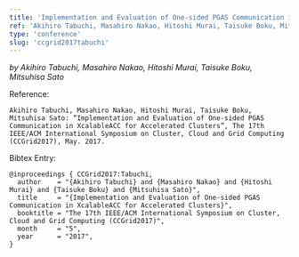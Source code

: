 ```yaml
---
title: 'Implementation and Evaluation of One-sided PGAS Communication in XcalableACC for Accelerated Clusters'
ref: 'Akihiro Tabuchi, Masahiro Nakao, Hitoshi Murai, Taisuke Boku, Mitsuhisa Sato: “Implementation and Evaluation of One-sided PGAS Communication in XcalableACC for Accelerated Clusters”, The 17th IEEE/ACM International Symposium on Cluster, Cloud and Grid Computing (CCGrid2017), May. 2017.'
type: 'conference'
slug: 'ccgrid2017tabuchi'
---
```


*by Akihiro Tabuchi, Masahiro Nakao, Hitoshi Murai, Taisuke Boku, Mitsuhisa Sato*

Reference:
```
Akihiro Tabuchi, Masahiro Nakao, Hitoshi Murai, Taisuke Boku, Mitsuhisa Sato: “Implementation and Evaluation of One-sided PGAS Communication in XcalableACC for Accelerated Clusters”, The 17th IEEE/ACM International Symposium on Cluster, Cloud and Grid Computing (CCGrid2017), May. 2017.
```

Bibtex Entry:
```
@inproceedings { CCGrid2017:Tabuchi, 
  author    = "{Akihiro Tabuchi} and {Masahiro Nakao} and {Hitoshi Murai} and {Taisuke Boku} and {Mitsuhisa Sato}",
  title     = "{Implementation and Evaluation of One-sided PGAS Communication in XcalableACC for Accelerated Clusters}",
  booktitle = "The 17th IEEE/ACM International Symposium on Cluster, Cloud and Grid Computing (CCGrid2017)",
  month	    = "5",
  year 	    = "2017",
}
```
